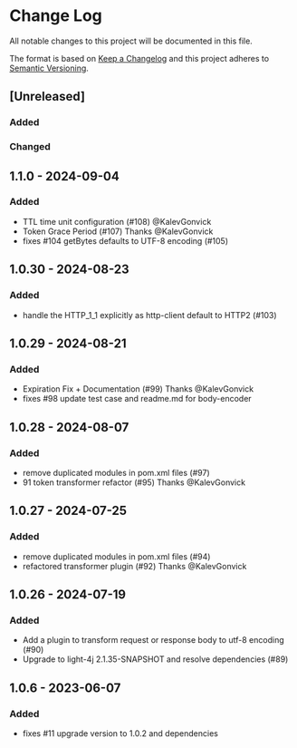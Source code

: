 # Change Log
All notable changes to this project will be documented in this file.

The format is based on [Keep a Changelog](http://keepachangelog.com/)
and this project adheres to [Semantic Versioning](http://semver.org/).

## [Unreleased]

### Added

### Changed

## 1.1.0 - 2024-09-04

### Added
- TTL time unit configuration (#108) @KalevGonvick
- Token Grace Period (#107) Thanks @KalevGonvick
- fixes #104 getBytes defaults to UTF-8 encoding (#105)

## 1.0.30 - 2024-08-23

### Added
- handle the HTTP_1_1 explicitly as http-client default to HTTP2 (#103)


## 1.0.29 - 2024-08-21

### Added
- Expiration Fix + Documentation (#99) Thanks @KalevGonvick
- fixes #98 update test case and readme.md for body-encoder

## 1.0.28 - 2024-08-07

### Added
- remove duplicated modules in pom.xml files (#97)
- 91 token transformer refactor (#95) Thanks @KalevGonvick

## 1.0.27 - 2024-07-25

### Added
- remove duplicated modules in pom.xml files (#94)
- refactored transformer plugin (#92) Thanks @KalevGonvick


## 1.0.26 - 2024-07-19

### Added
- Add a plugin to transform request or response body to utf-8 encoding (#90)
- Upgrade to light-4j 2.1.35-SNAPSHOT and resolve dependencies (#89)


## 1.0.6 - 2023-06-07

### Added
- fixes #11 upgrade version to 1.0.2 and dependencies
